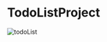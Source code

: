 # TodoListProject
![todoList](https://user-images.githubusercontent.com/98173143/178346816-43c6510d-dff8-4685-b67d-84e5de788e2f.PNG)
